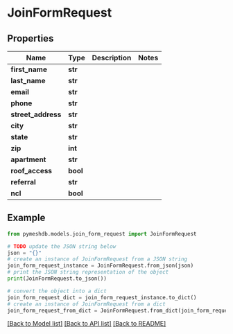 # JoinFormRequest


## Properties

Name | Type | Description | Notes
------------ | ------------- | ------------- | -------------
**first_name** | **str** |  | 
**last_name** | **str** |  | 
**email** | **str** |  | 
**phone** | **str** |  | 
**street_address** | **str** |  | 
**city** | **str** |  | 
**state** | **str** |  | 
**zip** | **int** |  | 
**apartment** | **str** |  | 
**roof_access** | **bool** |  | 
**referral** | **str** |  | 
**ncl** | **bool** |  | 

## Example

```python
from pymeshdb.models.join_form_request import JoinFormRequest

# TODO update the JSON string below
json = "{}"
# create an instance of JoinFormRequest from a JSON string
join_form_request_instance = JoinFormRequest.from_json(json)
# print the JSON string representation of the object
print(JoinFormRequest.to_json())

# convert the object into a dict
join_form_request_dict = join_form_request_instance.to_dict()
# create an instance of JoinFormRequest from a dict
join_form_request_from_dict = JoinFormRequest.from_dict(join_form_request_dict)
```
[[Back to Model list]](../README.md#documentation-for-models) [[Back to API list]](../README.md#documentation-for-api-endpoints) [[Back to README]](../README.md)


